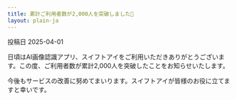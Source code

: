 ```yaml
---
title: 累計ご利用者数が2,000人を突破しました🎉
layout: plain-ja
---
```

投稿日 2025-04-01

日頃はAI画像認識アプリ、スイフトアイをご利用いただきありがとうございます。この度、ご利用者数が累計2,000人を突破したことをお知らせいたします。

今後もサービスの改善に努めてまいります。スイフトアイが皆様のお役に立てますと幸いです。
